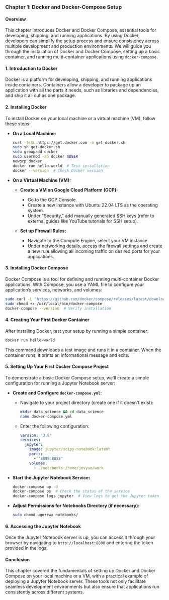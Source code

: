 ### Chapter 1: Docker and Docker-Compose Setup

#### Overview
This chapter introduces Docker and Docker Compose, essential tools for developing, shipping, and running applications. By using Docker, developers can simplify the setup process and ensure consistency across multiple development and production environments. We will guide you through the installation of Docker and Docker Compose, setting up a basic container, and running multi-container applications using `docker-compose`.

#### 1. Introduction to Docker
Docker is a platform for developing, shipping, and running applications inside containers. Containers allow a developer to package up an application with all the parts it needs, such as libraries and dependencies, and ship it all out as one package.

#### 2. Installing Docker
To install Docker on your local machine or a virtual machine (VM), follow these steps:

- **On a Local Machine:**
  ```bash
  curl -fsSL https://get.docker.com -o get-docker.sh
  sudo sh get-docker.sh
  sudo groupadd docker
  sudo usermod -aG docker $USER
  newgrp docker
  docker run hello-world  # Test installation
  docker --version  # Check Docker version
  ```

- **On a Virtual Machine (VM):**
  - **Create a VM on Google Cloud Platform (GCP):**
    - Go to the GCP Console.
    - Create a new instance with Ubuntu 22.04 LTS as the operating system.
    - Under "Security," add manually generated SSH keys (refer to external guides like YouTube tutorials for SSH setup).

  - **Set up Firewall Rules:**
    - Navigate to the Compute Engine, select your VM instance.
    - Under networking details, access the firewall settings and create a new rule allowing all incoming traffic on desired ports for your applications.

#### 3. Installing Docker Compose
Docker Compose is a tool for defining and running multi-container Docker applications. With Compose, you use a YAML file to configure your application’s services, networks, and volumes:

  ```bash
  sudo curl -L "https://github.com/docker/compose/releases/latest/download/docker-compose-$(uname -s)-$(uname -m)" -o /usr/local/bin/docker-compose
  sudo chmod +x /usr/local/bin/docker-compose
  docker-compose --version  # Verify installation
  ```

#### 4. Creating Your First Docker Container
After installing Docker, test your setup by running a simple container:

  ```bash
  docker run hello-world
  ```

This command downloads a test image and runs it in a container. When the container runs, it prints an informational message and exits.

#### 5. Setting Up Your First Docker Compose Project
To demonstrate a basic Docker Compose setup, we'll create a simple configuration for running a Jupyter Notebook server:

- **Create and Configure `docker-compose.yml`:**
  - Navigate to your project directory (create one if it doesn't exist):
    ```bash
    mkdir data_science && cd data_science
    nano docker-compose.yml
    ```
  - Enter the following configuration:
    ```yaml
    version: '3.8'
    services:
      jupyter:
        image: jupyter/scipy-notebook:latest
        ports:
          - "8888:8888"
        volumes:
          - ./notebooks:/home/jovyan/work
    ```

- **Start the Jupyter Notebook Service:**
  ```bash
  docker-compose up -d
  docker-compose ps  # Check the status of the service
  docker-compose logs jupyter  # View logs to get the Jupyter token
  ```

- **Adjust Permissions for Notebooks Directory (if necessary):**
  ```bash
  sudo chmod ugo+rwx notebooks/
  ```

#### 6. Accessing the Jupyter Notebook
Once the Jupyter Notebook server is up, you can access it through your browser by navigating to `http://localhost:8888` and entering the token provided in the logs.

#### Conclusion
This chapter covered the fundamentals of setting up Docker and Docker Compose on your local machine or a VM, with a practical example of deploying a Jupyter Notebook server. These tools not only facilitate seamless development environments but also ensure that applications run consistently across different systems.